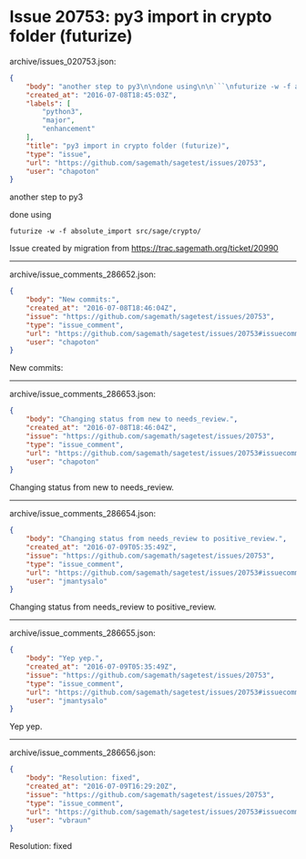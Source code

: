 # Issue 20753: py3 import in crypto folder (futurize)

archive/issues_020753.json:
```json
{
    "body": "another step to py3\n\ndone using\n\n```\nfuturize -w -f absolute_import src/sage/crypto/\n```\n\n\nIssue created by migration from https://trac.sagemath.org/ticket/20990\n\n",
    "created_at": "2016-07-08T18:45:03Z",
    "labels": [
        "python3",
        "major",
        "enhancement"
    ],
    "title": "py3 import in crypto folder (futurize)",
    "type": "issue",
    "url": "https://github.com/sagemath/sagetest/issues/20753",
    "user": "chapoton"
}
```
another step to py3

done using

```
futurize -w -f absolute_import src/sage/crypto/
```


Issue created by migration from https://trac.sagemath.org/ticket/20990





---

archive/issue_comments_286652.json:
```json
{
    "body": "New commits:",
    "created_at": "2016-07-08T18:46:04Z",
    "issue": "https://github.com/sagemath/sagetest/issues/20753",
    "type": "issue_comment",
    "url": "https://github.com/sagemath/sagetest/issues/20753#issuecomment-286652",
    "user": "chapoton"
}
```

New commits:



---

archive/issue_comments_286653.json:
```json
{
    "body": "Changing status from new to needs_review.",
    "created_at": "2016-07-08T18:46:04Z",
    "issue": "https://github.com/sagemath/sagetest/issues/20753",
    "type": "issue_comment",
    "url": "https://github.com/sagemath/sagetest/issues/20753#issuecomment-286653",
    "user": "chapoton"
}
```

Changing status from new to needs_review.



---

archive/issue_comments_286654.json:
```json
{
    "body": "Changing status from needs_review to positive_review.",
    "created_at": "2016-07-09T05:35:49Z",
    "issue": "https://github.com/sagemath/sagetest/issues/20753",
    "type": "issue_comment",
    "url": "https://github.com/sagemath/sagetest/issues/20753#issuecomment-286654",
    "user": "jmantysalo"
}
```

Changing status from needs_review to positive_review.



---

archive/issue_comments_286655.json:
```json
{
    "body": "Yep yep.",
    "created_at": "2016-07-09T05:35:49Z",
    "issue": "https://github.com/sagemath/sagetest/issues/20753",
    "type": "issue_comment",
    "url": "https://github.com/sagemath/sagetest/issues/20753#issuecomment-286655",
    "user": "jmantysalo"
}
```

Yep yep.



---

archive/issue_comments_286656.json:
```json
{
    "body": "Resolution: fixed",
    "created_at": "2016-07-09T16:29:20Z",
    "issue": "https://github.com/sagemath/sagetest/issues/20753",
    "type": "issue_comment",
    "url": "https://github.com/sagemath/sagetest/issues/20753#issuecomment-286656",
    "user": "vbraun"
}
```

Resolution: fixed
